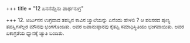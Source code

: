 +++
title = "12 ಏನನೆಮ್ಬೆನು ಪಾರ್ಥನುಗ್ರ"

+++
12. ಅರ್ಜುನನ ಉಗ್ರವಾದ ತಪಸ್ಸಿನ ಕಾವಿನ ಜ್ವಾಲೆಯನ್ನು ಏನೆಂದು ಹೇಳಲಿ ? ಆ ಪರಿಸರದ ಪುಣ್ಯ ತಪಸ್ವಿಗಳೆಲ್ಲರ ಮೌನವು ಭಂಗಗೊಂಡಿತು. ಅವರ ಜಪಾನುಷ್ಠಾನವು ಕೈತಪ್ಪಿ ಸಮಾಧಿಸ್ಥಿತಿಯು ಭಂಗವಾಯಿತು. ಅವರ ಏಕಾಗ್ರತೆಯ ಧ್ಯಾನಕ್ಕೆ ಚ್ಯುತಿ ಬಂದಿತು.